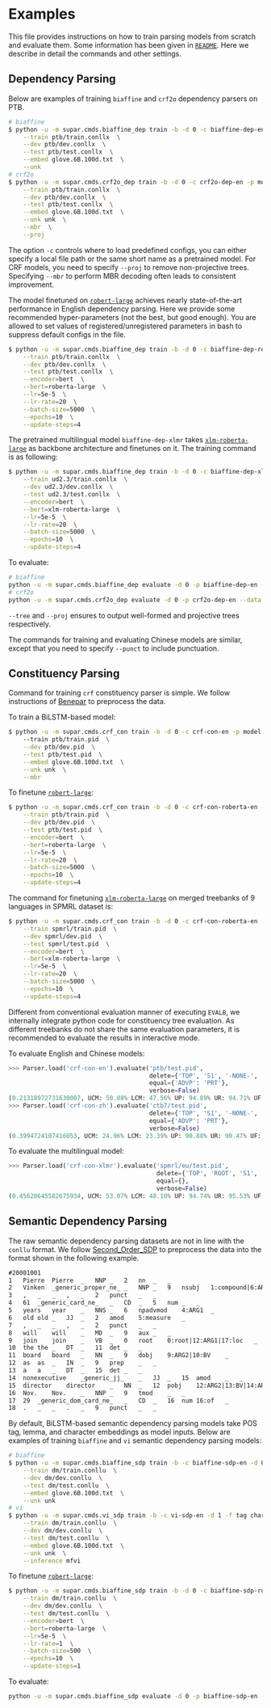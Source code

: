 # Examples

This file provides instructions on how to train parsing models from scratch and evaluate them.
Some information has been given in [`README`](README.md).
Here we describe in detail the commands and other settings.

## Dependency Parsing

Below are examples of training `biaffine`  and `crf2o` dependency parsers on PTB.

```sh
# biaffine
$ python -u -m supar.cmds.biaffine_dep train -b -d 0 -c biaffine-dep-en -p model -f char  \
    --train ptb/train.conllx  \
    --dev ptb/dev.conllx  \
    --test ptb/test.conllx  \
    --embed glove.6B.100d.txt  \
    --unk
# crf2o
$ python -u -m supar.cmds.crf2o_dep train -b -d 0 -c crf2o-dep-en -p model -f char  \
    --train ptb/train.conllx  \
    --dev ptb/dev.conllx  \
    --test ptb/test.conllx  \
    --embed glove.6B.100d.txt  \
    --unk unk  \
    --mbr  \
    --proj
```
The option `-c` controls where to load predefined configs, you can either specify a local file path or the same short name as a pretrained model.
For CRF models, you need to specify `--proj` to remove non-projective trees.
Specifying `--mbr` to perform MBR decoding often leads to consistent improvement.

The model finetuned on [`robert-large`](https://huggingface.co/roberta-large) achieves nearly state-of-the-art performance in English dependency parsing.
Here we provide some recommended hyper-parameters (not the best, but good enough).
You are allowed to set values of registered/unregistered parameters in bash to suppress default configs in the file.
```sh
$ python -u -m supar.cmds.biaffine_dep train -b -d 0 -c biaffine-dep-roberta-en -p model  \
    --train ptb/train.conllx  \
    --dev ptb/dev.conllx  \
    --test ptb/test.conllx  \
    --encoder=bert  \
    --bert=roberta-large  \
    --lr=5e-5  \
    --lr-rate=20  \
    --batch-size=5000  \
    --epochs=10  \
    --update-steps=4
```
The pretrained multilingual model `biaffine-dep-xlmr` takes [`xlm-roberta-large`](https://huggingface.co/xlm-roberta-large) as backbone architecture and finetunes on it.
The training command is as following:
```sh
$ python -u -m supar.cmds.biaffine_dep train -b -d 0 -c biaffine-dep-xlmr -p model  \
    --train ud2.3/train.conllx  \
    --dev ud2.3/dev.conllx  \
    --test ud2.3/test.conllx  \
    --encoder=bert  \
    --bert=xlm-roberta-large  \
    --lr=5e-5  \
    --lr-rate=20  \
    --batch-size=5000  \
    --epochs=10  \
    --update-steps=4
```

To evaluate:
```sh
# biaffine
python -u -m supar.cmds.biaffine_dep evaluate -d 0 -p biaffine-dep-en --data ptb/test.conllx --tree  --proj
# crf2o
python -u -m supar.cmds.crf2o_dep evaluate -d 0 -p crf2o-dep-en --data ptb/test.conllx --mbr --tree --proj
```
`--tree` and `--proj` ensures to output well-formed and projective trees respectively.

The commands for training and evaluating Chinese models are similar, except that you need to specify `--punct` to include punctuation.

## Constituency Parsing

Command for training `crf` constituency parser is simple.
We follow instructions of [Benepar](https://github.com/nikitakit/self-attentive-parser) to preprocess the data.

To train a BiLSTM-based model:
```sh
$ python -u -m supar.cmds.crf_con train -b -d 0 -c crf-con-en -p model -f char --mbr
    --train ptb/train.pid  \
    --dev ptb/dev.pid  \
    --test ptb/test.pid  \
    --embed glove.6B.100d.txt  \
    --unk unk  \
    --mbr
```

To finetune [`robert-large`](https://huggingface.co/roberta-large):
```sh
$ python -u -m supar.cmds.crf_con train -b -d 0 -c crf-con-roberta-en -p model  \
    --train ptb/train.pid  \
    --dev ptb/dev.pid  \
    --test ptb/test.pid  \
    --encoder=bert  \
    --bert=roberta-large  \
    --lr=5e-5  \
    --lr-rate=20  \
    --batch-size=5000  \
    --epochs=10  \
    --update-steps=4
```

The command for finetuning [`xlm-roberta-large`](https://huggingface.co/xlm-roberta-large) on merged treebanks of 9 languages in SPMRL dataset is:
```sh
$ python -u -m supar.cmds.crf_con train -b -d 0 -c crf-con-roberta-en -p model  \
    --train spmrl/train.pid  \
    --dev spmrl/dev.pid  \
    --test spmrl/test.pid  \
    --encoder=bert  \
    --bert=xlm-roberta-large  \
    --lr=5e-5  \
    --lr-rate=20  \
    --batch-size=5000  \
    --epochs=10  \
    --update-steps=4
```

Different from conventional evaluation manner of executing `EVALB`, we internally integrate python code for constituency tree evaluation.
As different treebanks do not share the same evaluation parameters, it is recommended to evaluate the results in interactive mode.

To evaluate English and Chinese models:
```py
>>> Parser.load('crf-con-en').evaluate('ptb/test.pid',
                                       delete={'TOP', 'S1', '-NONE-', ',', ':', '``', "''", '.', '?', '!', ''},
                                       equal={'ADVP': 'PRT'},
                                       verbose=False)
(0.21318972731630007, UCM: 50.08% LCM: 47.56% UP: 94.89% UR: 94.71% UF: 94.80% LP: 94.16% LR: 93.98% LF: 94.07%)
>>> Parser.load('crf-con-zh').evaluate('ctb7/test.pid',
                                       delete={'TOP', 'S1', '-NONE-', ',', ':', '``', "''", '.', '?', '!', ''},
                                       equal={'ADVP': 'PRT'},
                                       verbose=False)
(0.3994724107416053, UCM: 24.96% LCM: 23.39% UP: 90.88% UR: 90.47% UF: 90.68% LP: 88.82% LR: 88.42% LF: 88.62%)
```

To evaluate the multilingual model:
```py
>>> Parser.load('crf-con-xlmr').evaluate('spmrl/eu/test.pid',
                                         delete={'TOP', 'ROOT', 'S1', '-NONE-', 'VROOT'},
                                         equal={},
                                         verbose=False)
(0.45620645582675934, UCM: 53.07% LCM: 48.10% UP: 94.74% UR: 95.53% UF: 95.14% LP: 93.29% LR: 94.07% LF: 93.68%)
```

## Semantic Dependency Parsing

The raw semantic dependency parsing datasets are not in line with the `conllu` format.
We follow [Second_Order_SDP](https://github.com/wangxinyu0922/Second_Order_SDP) to preprocess the data into the format shown in the following example.
```txt
#20001001
1	Pierre	Pierre	_	NNP	_	2	nn	_	_
2	Vinken	_generic_proper_ne_	_	NNP	_	9	nsubj	1:compound|6:ARG1|9:ARG1	_
3	,	_	_	,	_	2	punct	_	_
4	61	_generic_card_ne_	_	CD	_	5	num	_	_
5	years	year	_	NNS	_	6	npadvmod	4:ARG1	_
6	old	old	_	JJ	_	2	amod	5:measure	_
7	,	_	_	,	_	2	punct	_	_
8	will	will	_	MD	_	9	aux	_	_
9	join	join	_	VB	_	0	root	0:root|12:ARG1|17:loc	_
10	the	the	_	DT	_	11	det	_	_
11	board	board	_	NN	_	9	dobj	9:ARG2|10:BV	_
12	as	as	_	IN	_	9	prep	_	_
13	a	a	_	DT	_	15	det	_	_
14	nonexecutive	_generic_jj_	_	JJ	_	15	amod	_	_
15	director	director	_	NN	_	12	pobj	12:ARG2|13:BV|14:ARG1	_
16	Nov.	Nov.	_	NNP	_	9	tmod	_	_
17	29	_generic_dom_card_ne_	_	CD	_	16	num	16:of	_
18	.	_	_	.	_	9	punct	_	_
```

By default, BiLSTM-based semantic dependency parsing models take POS tag, lemma, and character embeddings as model inputs.
Below are examples of training `biaffine` and `vi` semantic dependency parsing models:
```sh
# biaffine
$ python -u -m supar.cmds.biaffine_sdp train -b -c biaffine-sdp-en -d 0 -f tag char lemma -p model  \
    --train dm/train.conllu  \
    --dev dm/dev.conllu  \
    --test dm/test.conllu  \
    --embed glove.6B.100d.txt  \
    --unk unk
# vi
$ python -u -m supar.cmds.vi_sdp train -b -c vi-sdp-en -d 1 -f tag char lemma -p model  \
    --train dm/train.conllu  \
    --dev dm/dev.conllu  \
    --test dm/test.conllu  \
    --embed glove.6B.100d.txt  \
    --unk unk  \
    --inference mfvi
```

To finetune [`robert-large`](https://huggingface.co/roberta-large):
```sh
$ python -u -m supar.cmds.biaffine_sdp train -b -d 0 -c biaffine-sdp-roberta-en -p model  \
    --train dm/train.conllu  \
    --dev dm/dev.conllu  \
    --test dm/test.conllu  \
    --encoder=bert  \
    --bert=roberta-large  \
    --lr=5e-5  \
    --lr-rate=1  \
    --batch-size=500  \
    --epochs=10  \
    --update-steps=1
```

To evaluate:
```sh
python -u -m supar.cmds.biaffine_sdp evaluate -d 0 -p biaffine-sdp-en --data dm/test.conllu
```